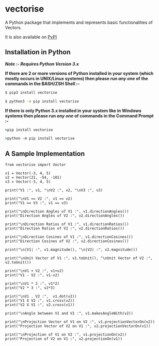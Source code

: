 # vectorise
A Python package that implements and represents basic functionalities of Vectors.

It is also available on [PyPI](https://pypi.org/project/vectorise/)

## Installation in Python
***Note \:- Requires Python Version 3.x***

**If there are 2 or more versions of Python installed in your system (which mostly occurs in UNIX/Linux systems) then please run _any one_ of the commands in the BASH/ZSH Shell \:-**
```bash
$ pip3 install vectorise

$ python3 -m pip install vectorise
```

**If there is only Python 3.x installed in your system like in Windows systems then please run _any one_ of commands in the Command Prompt \:-**
```cmd
>pip install vectorise

>python -m pip install vectorise
```

## A Sample Implementation
```python3
from vectorise import Vector

v1 = Vector(-3, 4, 5)
v2 = Vector(21, -54, -101)
v3 = Vector(-3, 4, 5)

print("V1 :", v1, "\nV2 :", v2, "\nV3 :", v3)

print("\nV1 == V2 :", v1 == v2)
print("V1 == V3 :", v1 == v3)

print("\nDirection Angles of V1 :", v1.directionAngles())
print("Direction Angles of V2 :", v2.directionAngles())

print("\nDirection Ratios of V1 :", v1.directionRatios())
print("Direction Ratios of V2 :", v2.directionRatios())

print("\nDirection Cosines of V1 :", v1.directionCosines())
print("Direction Cosines of V2 :", v2.directionCosines())

print("\n|V1| :", v1.magnitude(), "\n|V2| :", v2.magnitude())

print("\nUnit Vector of V1 :", v1.toUnit(), "\nUnit Vector of V2 :", v2.toUnit())

print("\nV1 + V2 :", v1+v2)
print("V1 - V2 :", v1-v2)

print("\nV1 * 2 :", v1*2)
print("V2 * 3 :", v2*3)

print("\nV1 . V2 :",  v1.dot(v2))
print("V1 X V2 :", v1.cross(v2))
print("V2 X V1 :", v2.cross(v1))

print("\nAngle between V1 and V2 :", v1.makesAngleWith(v2))

print("\nProjection Vector of V1 on V2 :", v1.projectionVectorOn(v2))
print("Projection Vector of V2 on V1 :", v2.projectionVectorOn(v1))

print("\nProjection of V1 on V2 :", v1.projectionOn(v2))
print("Projection of V2 on V1 :", v2.projectionOn(v1))
```
